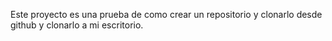 Este proyecto es una prueba de como crear un repositorio y clonarlo desde github y clonarlo a mi escritorio. 
